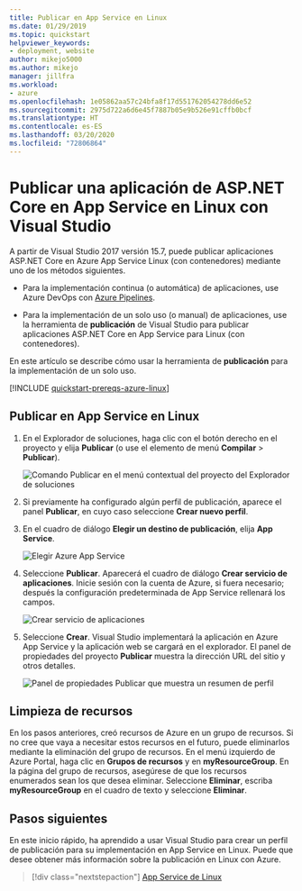 ```yaml
---
title: Publicar en App Service en Linux
ms.date: 01/29/2019
ms.topic: quickstart
helpviewer_keywords:
- deployment, website
author: mikejo5000
ms.author: mikejo
manager: jillfra
ms.workload:
- azure
ms.openlocfilehash: 1e05862aa57c24bfa8f17d551762054278dd6e52
ms.sourcegitcommit: 2975d722a6d6e45f7887b05e9b526e91cffb0bcf
ms.translationtype: HT
ms.contentlocale: es-ES
ms.lasthandoff: 03/20/2020
ms.locfileid: "72806864"
---
```

# <a name="publish-an-aspnet-core-app-to-app-service-on-linux-using-visual-studio"></a>Publicar una aplicación de ASP.NET Core en App Service en Linux con Visual Studio

A partir de Visual Studio 2017 versión 15.7, puede publicar aplicaciones ASP.NET Core en Azure App Service Linux (con contenedores) mediante uno de los métodos siguientes.

* Para la implementación continua (o automática) de aplicaciones, use Azure DevOps con [Azure Pipelines](/azure/devops/pipelines/get-started-yaml?view=azdevops).

* Para la implementación de un solo uso (o manual) de aplicaciones, use la herramienta de **publicación** de Visual Studio para publicar aplicaciones ASP.NET Core en App Service para Linux (con contenedores).

En este artículo se describe cómo usar la herramienta de **publicación** para la implementación de un solo uso.

[!INCLUDE [quickstart-prereqs-azure-linux](includes/quickstart-prereqs-azure-linux.md)]

## <a name="publish-to-app-service-on-linux"></a>Publicar en App Service en Linux

1. En el Explorador de soluciones, haga clic con el botón derecho en el proyecto y elija **Publicar** (o use el elemento de menú **Compilar** > **Publicar**).

    ![Comando Publicar en el menú contextual del proyecto del Explorador de soluciones](../deployment/media/quickstart-publish.png "Elección de Publicar")

1. Si previamente ha configurado algún perfil de publicación, aparece el panel **Publicar**, en cuyo caso seleccione **Crear nuevo perfil**.

1. En el cuadro de diálogo **Elegir un destino de publicación**, elija **App Service**.

    ![Elegir Azure App Service](../deployment/media/quickstart-publish-linux.png "Elegir Azure App Service")

1. Seleccione **Publicar**. Aparecerá el cuadro de diálogo **Crear servicio de aplicaciones**. Inicie sesión con la cuenta de Azure, si fuera necesario; después la configuración predeterminada de App Service rellenará los campos.

    ![Crear servicio de aplicaciones](../deployment/media/quickstart-publish-settings-app-service-linux.png "Crear una instancia de Azure App Service")

1. Seleccione **Crear**. Visual Studio implementará la aplicación en Azure App Service y la aplicación web se cargará en el explorador. El panel de propiedades del proyecto **Publicar** muestra la dirección URL del sitio y otros detalles.

    ![Panel de propiedades Publicar que muestra un resumen de perfil](../deployment/media/quickstart-publish-app-service-summary.png)

## <a name="clean-up-resources"></a>Limpieza de recursos

En los pasos anteriores, creó recursos de Azure en un grupo de recursos. Si no cree que vaya a necesitar estos recursos en el futuro, puede eliminarlos mediante la eliminación del grupo de recursos.
En el menú izquierdo de Azure Portal, haga clic en **Grupos de recursos** y en **myResourceGroup**.
En la página del grupo de recursos, asegúrese de que los recursos enumerados sean los que desea eliminar.
Seleccione **Eliminar**, escriba **myResourceGroup** en el cuadro de texto y seleccione **Eliminar**.

## <a name="next-steps"></a>Pasos siguientes

En este inicio rápido, ha aprendido a usar Visual Studio para crear un perfil de publicación para su implementación en App Service en Linux. Puede que desee obtener más información sobre la publicación en Linux con Azure.

> [!div class="nextstepaction"]
> [App Service de Linux](/azure/app-service/containers/app-service-linux-intro)
